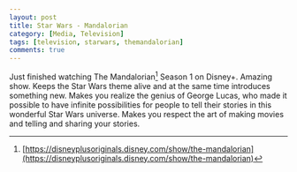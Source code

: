 ```yaml
---
layout: post
title: Star Wars - Mandalorian
category: [Media, Television]
tags: [television, starwars, themandalorian]
comments: true
---
```


Just finished watching The Mandalorian[^fn1] Season 1 on Disney+. Amazing show. Keeps the Star Wars theme alive and at the same time introduces something new. Makes you realize the genius of George Lucas, who made it possible to have infinite possibilities for people to tell their stories in this wonderful Star Wars universe. Makes you respect the art of making movies and telling and sharing your stories.

[^fn1]: [https://disneyplusoriginals.disney.com/show/the-mandalorian](https://disneyplusoriginals.disney.com/show/the-mandalorian)
